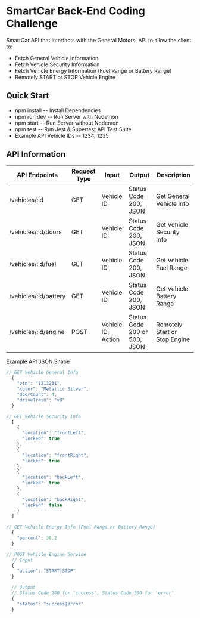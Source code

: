 # SmartCar Back-End Coding Challenge

SmartCar API that interfacts with the General Motors' API to allow the client to:
  - Fetch General Vehicle Information
  - Fetch Vehicle Security Information
  - Fetch Vehicle Energy Information (Fuel Range or Battery Range)
  - Remotely START or STOP Vehicle Engine

## Quick Start

- npm install -- Install Dependencies
- npm run dev -- Run Server with Nodemon
- npm start -- Run Server without Nodemon
- npm test -- Run Jest & Supertest API Test Suite
- Example API Vehicle IDs -- 1234, 1235

## API Information

| API Endpoints  | Request Type | Input | Output | Description  |
| ------------- | ------------- | ------------- | ------------- | ------------- | 
| /vehicles/:id | GET  | Vehicle ID  | Status Code 200, JSON | Get General Vehicle Info  |
| /vehicles/:id/doors | GET  | Vehicle ID   | Status Code 200, JSON  | Get Vehicle Security Info  | 
| /vehicles/:id/fuel | GET  | Vehicle ID  | Status Code 200, JSON  | Get Vehicle Fuel Range  |
| /vehicles/:id/battery | GET  | Vehicle ID  | Status Code 200, JSON  | Get Vehicle Battery Range  |
| /vehicles/:id/engine | POST  | Vehicle ID, Action  | Status Code 200 or 500, JSON  | Remotely Start or Stop Engine |

Example API JSON Shape
```javascript
// GET Vehicle General Info
  {
    "vin": "1213231",
    "color": "Metallic Silver",
    "doorCount": 4,
    "driveTrain": "v8"
  }

// GET Vehicle Security Info
  [
    {
      "location": "frontLeft",
      "locked": true
    },
    {
      "location": "frontRight",
      "locked": true
    },
    {
      "location": "backLeft",
      "locked": true
    },
    {
      "location": "backRight",
      "locked": false
    }
  ]

// GET Vehicle Energy Info (Fuel Range or Battery Range)
  {
    "percent": 30.2
  }

// POST Vehicle Engine Service
  // Input
  {
    "action": "START|STOP"
  }

  // Output
  // Status Code 200 for 'success', Status Code 500 for 'error'
  {
    "status": "success|error"
  }
```

